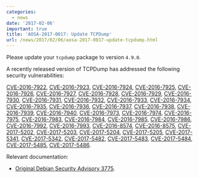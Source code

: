 ```yaml
---
categories:
  - news
date: '2017-02-06'
important: true
title: 'AOSA-2017-0017: Update TCPDump'
url: /news/2017/02/06/aosa-2017-0017-update-tcpdump.html
---
```



Please update your `tcpdump` package to version `4.9.0`.

A recently released version of TCPDump has addressed the following security vulnerabilities:

[CVE-2016-7922](https://cve.mitre.org/cgi-bin/cvename.cgi?name=CVE-2016-7922), [CVE-2016-7923](https://cve.mitre.org/cgi-bin/cvename.cgi?name=CVE-2016-7923), [CVE-2016-7924](https://cve.mitre.org/cgi-bin/cvename.cgi?name=CVE-2016-7924), [CVE-2016-7925](https://cve.mitre.org/cgi-bin/cvename.cgi?name=CVE-2016-7925), [CVE-2016-7926](https://cve.mitre.org/cgi-bin/cvename.cgi?name=CVE-2016-7926), [CVE-2016-7927](https://cve.mitre.org/cgi-bin/cvename.cgi?name=CVE-2016-7927), [CVE-2016-7928](https://cve.mitre.org/cgi-bin/cvename.cgi?name=CVE-2016-7928), [CVE-2016-7929](https://cve.mitre.org/cgi-bin/cvename.cgi?name=CVE-2016-7929), [CVE-2016-7930](https://cve.mitre.org/cgi-bin/cvename.cgi?name=CVE-2016-7930), [CVE-2016-7931](https://cve.mitre.org/cgi-bin/cvename.cgi?name=CVE-2016-7931), [CVE-2016-7932](https://cve.mitre.org/cgi-bin/cvename.cgi?name=CVE-2016-7932), [CVE-2016-7933](https://cve.mitre.org/cgi-bin/cvename.cgi?name=CVE-2016-7933), [CVE-2016-7934](https://cve.mitre.org/cgi-bin/cvename.cgi?name=CVE-2016-7934), [CVE-2016-7935](https://cve.mitre.org/cgi-bin/cvename.cgi?name=CVE-2016-7935), [CVE-2016-7936](https://cve.mitre.org/cgi-bin/cvename.cgi?name=CVE-2016-7936), [CVE-2016-7937](https://cve.mitre.org/cgi-bin/cvename.cgi?name=CVE-2016-7937), [CVE-2016-7938](https://cve.mitre.org/cgi-bin/cvename.cgi?name=CVE-2016-7938), [CVE-2016-7939](https://cve.mitre.org/cgi-bin/cvename.cgi?name=CVE-2016-7939), [CVE-2016-7940](https://cve.mitre.org/cgi-bin/cvename.cgi?name=CVE-2016-7940), [CVE-2016-7973](https://cve.mitre.org/cgi-bin/cvename.cgi?name=CVE-2016-7973), [CVE-2016-7974](https://cve.mitre.org/cgi-bin/cvename.cgi?name=CVE-2016-7974), [CVE-2016-7975](https://cve.mitre.org/cgi-bin/cvename.cgi?name=CVE-2016-7975), [CVE-2016-7983](https://cve.mitre.org/cgi-bin/cvename.cgi?name=CVE-2016-7983), [CVE-2016-7984](https://cve.mitre.org/cgi-bin/cvename.cgi?name=CVE-2016-7984), [CVE-2016-7985](https://cve.mitre.org/cgi-bin/cvename.cgi?name=CVE-2016-7985), [CVE-2016-7986](https://cve.mitre.org/cgi-bin/cvename.cgi?name=CVE-2016-7986), [CVE-2016-7992](https://cve.mitre.org/cgi-bin/cvename.cgi?name=CVE-2016-7992), [CVE-2016-7993](https://cve.mitre.org/cgi-bin/cvename.cgi?name=CVE-2016-7993), [CVE-2016-8574](https://cve.mitre.org/cgi-bin/cvename.cgi?name=CVE-2016-8574), [CVE-2016-8575](https://cve.mitre.org/cgi-bin/cvename.cgi?name=CVE-2016-8575), [CVE-2017-5202](https://cve.mitre.org/cgi-bin/cvename.cgi?name=CVE-2017-5202), [CVE-2017-5203](https://cve.mitre.org/cgi-bin/cvename.cgi?name=CVE-2017-5203), [CVE-2017-5204](https://cve.mitre.org/cgi-bin/cvename.cgi?name=CVE-2017-5204), [CVE-2017-5205](https://cve.mitre.org/cgi-bin/cvename.cgi?name=CVE-2017-5205), [CVE-2017-5341](https://cve.mitre.org/cgi-bin/cvename.cgi?name=CVE-2017-5341), [CVE-2017-5342](https://cve.mitre.org/cgi-bin/cvename.cgi?name=CVE-2017-5342), [CVE-2017-5482](https://cve.mitre.org/cgi-bin/cvename.cgi?name=CVE-2017-5482), [CVE-2017-5483](https://cve.mitre.org/cgi-bin/cvename.cgi?name=CVE-2017-5483), [CVE-2017-5484](https://cve.mitre.org/cgi-bin/cvename.cgi?name=CVE-2017-5484), [CVE-2017-5485](https://cve.mitre.org/cgi-bin/cvename.cgi?name=CVE-2017-5485), [CVE-2017-5486](https://cve.mitre.org/cgi-bin/cvename.cgi?name=CVE-2017-5486).

Relevant documentation:

- [Original Debian Security Advisory 3775](https://www.debian.org/security/2017/dsa-3775).
